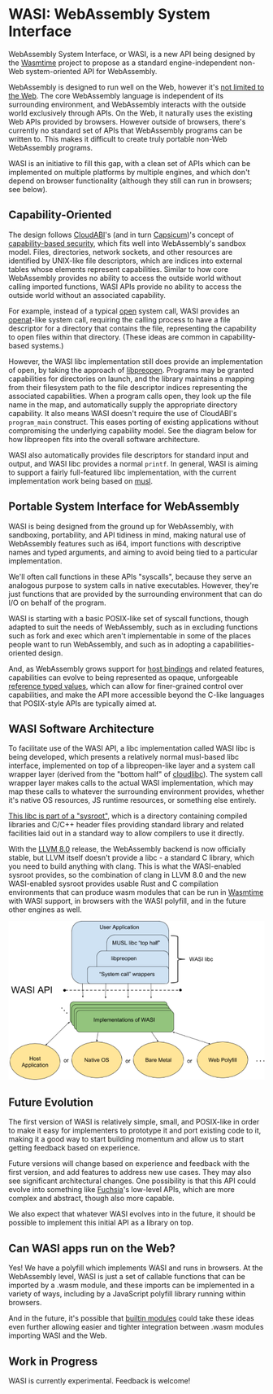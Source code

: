 # WASI: WebAssembly System Interface

WebAssembly System Interface, or WASI, is a new API being designed
by the [Wasmtime] project to propose as a standard engine-independent
non-Web system-oriented API for WebAssembly.

WebAssembly is designed to run well on the Web, however it's
[not limited to the Web](https://github.com/WebAssembly/design/blob/master/NonWeb.md).
The core WebAssembly language is independent of its surrounding
environment, and WebAssembly interacts with the outside world
exclusively through APIs. On the Web, it naturally uses the
existing Web APIs provided by browsers. However outside of
browsers, there's currently no standard set of APIs that
WebAssembly programs can be written to. This makes it difficult to
create truly portable non-Web WebAssembly programs.

WASI is an initiative to fill this gap, with a clean set of APIs
which can be implemented on multiple platforms by multiple engines,
and which don't depend on browser functionality (although they
still can run in browsers; see below).

## Capability-Oriented

The design follows
[CloudABI](https://cloudabi.org/)'s
(and in turn
[Capsicum](https://www.cl.cam.ac.uk/research/security/capsicum/))'s concept of
[capability-based security](https://en.wikipedia.org/wiki/Capability-based_security),
which fits well into WebAssembly's sandbox model. Files,
directories, network sockets, and other resources are identified
by UNIX-like file descriptors, which are indices into external
tables whose elements represent capabilities. Similar to how core
WebAssembly provides no ability to access the outside world without
calling imported functions, WASI APIs provide no ability to access
the outside world without an associated capability.

For example, instead of a typical
[open](http://pubs.opengroup.org/onlinepubs/009695399/functions/open.html)
system call, WASI provides an
[openat](https://linux.die.net/man/2/openat)-like
system call, requiring the calling process to have a file
descriptor for a directory that contains the file, representing the
capability to open files within that directory. (These ideas are
common in capability-based systems.)

However, the WASI libc implementation still does provide an
implementation of open, by taking the approach of
[libpreopen](https://github.com/musec/libpreopen).
Programs may be granted capabilities for directories on launch, and
the library maintains a mapping from their filesystem path to the
file descriptor indices representing the associated capabilities.
When a program calls open, they look up the file name in the map,
and automatically supply the appropriate directory capability. It
also means WASI doesn't require the use of CloudABI's `program_main`
construct. This eases porting of existing applications without
compromising the underlying capability model. See the diagram below
for how libpreopen fits into the overall software architecture.

WASI also automatically provides file descriptors for standard
input and output, and WASI libc provides a normal `printf`. In
general, WASI is aiming to support a fairly full-featured libc
implementation, with the current implementation work being based on
[musl](http://www.musl-libc.org/).

## Portable System Interface for WebAssembly

WASI is being designed from the ground up for WebAssembly, with
sandboxing, portability, and API tidiness in mind, making natural
use of WebAssembly features such as i64, import functions with
descriptive names and typed arguments, and aiming to avoid being
tied to a particular implementation.

We'll often call functions in these APIs "syscalls", because they
serve an analogous purpose to system calls in native executables.
However, they're just functions that are provided by the
surrounding environment that can do I/O on behalf of the program.

WASI is starting with a basic POSIX-like set of syscall functions,
though adapted to suit the needs of WebAssembly, such as in
excluding functions such as fork and exec which aren't
implementable in some of the places people want to run WebAssembly,
and such as in adopting a capabilities-oriented design.

And, as WebAssembly grows support for
[host bindings](https://github.com/webassembly/host-bindings)
and related features, capabilities can evolve to being represented
as opaque, unforgeable
[reference typed values](https://github.com/WebAssembly/reference-types),
which can allow for finer-grained control over capabilities, and
make the API more accessible beyond the C-like languages that
POSIX-style APIs are typically aimed at.

## WASI Software Architecture

To facilitate use of the WASI API, a libc
implementation called WASI libc is being developed, which presents
a relatively normal musl-based libc interface, implemented on top
of a libpreopen-like layer and a system call wrapper layer (derived
from the "bottom half" of
[cloudlibc](https://github.com/NuxiNL/cloudlibc)).
The system call wrapper layer makes calls to the actual WASI
implementation, which may map these calls to whatever the
surrounding environment provides, whether it's native OS resources,
JS runtime resources, or something else entirely.

[This libc is part of a "sysroot"](https://github.com/WebAssembly/reference-sysroot),
which is a directory containing compiled libraries and C/C++ header
files providing standard library and related facilities laid out in
a standard way to allow compilers to use it directly.

With the [LLVM 8.0](http://llvm.org/)
release, the WebAssembly backend is now officially stable, but LLVM
itself doesn't provide a libc - a standard C library, which you
need to build anything with clang. This is what the WASI-enabled
sysroot provides, so the combination of clang in LLVM 8.0 and the
new WASI-enabled sysroot provides usable Rust and C compilation
environments that can produce wasm modules that can be run in
[Wasmtime] with WASI support, in browsers with the WASI polyfill,
and in the future other engines as well.

![WASI software architecture diagram](wasi-software-architecture.png "WASI software architecture diagram")

## Future Evolution

The first version of WASI is relatively simple, small, and
POSIX-like in order to make it easy for implementers to prototype
it and port existing code to it, making it a good way to start
building momentum and allow us to start getting feedback based on
experience.

Future versions will change based on experience
and feedback with the first version, and add features to address
new use cases. They may also see significant architectural
changes. One possibility is that this API could
evolve into something like
[Fuchsia](https://en.wikipedia.org/wiki/Google_Fuchsia)'s
low-level APIs, which are more complex and abstract, though also
more capable.

We also expect that whatever WASI evolves into in the future, it
should be possible to implement this initial API as a library
on top.

## Can WASI apps run on the Web?

Yes! We have a polyfill which implements WASI and runs in browsers.
At the WebAssembly level, WASI is just a set of callable functions that
can be imported by a .wasm module, and these imports can be implemented
in a variety of ways, including by a JavaScript polyfill library running
within browsers.

And in the future, it's possible that
[builtin modules](https://github.com/tc39/ecma262/issues/395)
could take these ideas even further allowing easier and tighter
integration between .wasm modules importing WASI and the Web.

## Work in Progress

WASI is currently experimental. Feedback is welcome!

[Wasmtime]: https://github.com/CraneStation/wasmtime
